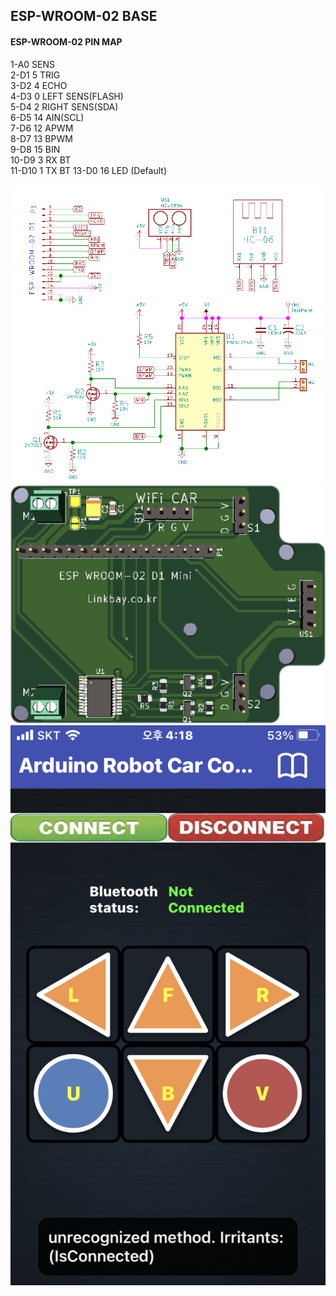 ## ESP-WROOM-02 BASE

#### ESP-WROOM-02 PIN MAP
1-A0     SENS  
2-D1   5 TRIG  
3-D2   4 ECHO  
4-D3   0 LEFT SENS(FLASH)   
5-D4   2 RIGHT SENS(SDA)  
6-D5  14 AIN(SCL)  
7-D6  12 APWM   
8-D7  13 BPWM   
9-D8  15 BIN    
10-D9  3 RX  BT  
11-D10 1 TX  BT
13-D0 16 LED (Default)  

![회로도](https://github.com/copaland/smartCar/blob/main/EDU_CAR_circuit/image/carkitSCH2.PNG)  
![PCB](https://github.com/copaland/smartCar/blob/main/EDU_CAR_circuit/image/carkitPCB-cutout.png)  
![APP](https://github.com/copaland/smartCar/blob/main/EDU_CAR_circuit/image/IMG_1053.PNG) 
